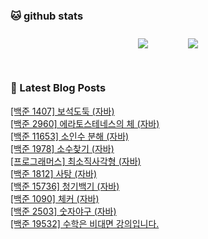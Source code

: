 
###  🐱 github stats  

<div id="main" align="center">
    <img src="https://github-readme-stats.vercel.app/api?username=peterica&count_private=true&show_icons=true&theme=radical"
        style="height: auto; margin-left: 20px; margin-right: 20px; padding: 10px;"/>
    <img src="https://github-readme-stats.vercel.app/api/top-langs/?username=peterica&layout=compact"   
        style="height: auto; margin-left: 20px; margin-right: 20px; padding: 10px;"/>
</div>

<br>

### 📕 Latest Blog Posts   

<a href ="https://seongbindb.tistory.com/194"> [백준 1407] 보석도둑 (자바) </a> <br><a href ="https://seongbindb.tistory.com/193"> [백준 2960] 에라토스테네스의 체 (자바) </a> <br><a href ="https://seongbindb.tistory.com/192"> [백준 11653] 소인수 분해 (자바) </a> <br><a href ="https://seongbindb.tistory.com/191"> [백준 1978] 소수찾기 (자바) </a> <br><a href ="https://seongbindb.tistory.com/190"> [프로그래머스] 최소직사각형 (자바) </a> <br><a href ="https://seongbindb.tistory.com/189"> [백준 1812] 사탕 (자바) </a> <br><a href ="https://seongbindb.tistory.com/188"> [백준 15736] 청기백기 (자바) </a> <br><a href ="https://seongbindb.tistory.com/187"> [백준 1090] 체커 (자바) </a> <br><a href ="https://seongbindb.tistory.com/186"> [백준 2503] 숫자야구 (자바) </a> <br><a href ="https://seongbindb.tistory.com/184"> [백준 19532] 수학은 비대면 강의입니다. </a> <br>